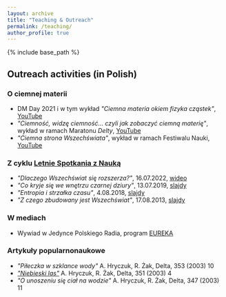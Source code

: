 ```yaml
---
layout: archive
title: "Teaching & Outreach"
permalink: /teaching/
author_profile: true
---
```


{% include base_path %}

<h2> Outreach activities (in Polish)</h2>

<h3> O ciemnej materii</h3>

* DM Day 2021 i w tym wykład _"Ciemna materia okiem fizyka cząstek"_, [YouTube](https://www.youtube.com/watch?v=t3xYX3vRQ_k)
* _"Ciemność, widzę ciemność... czyli jak zobaczyć ciemną materię"_, wykład w ramach Maratonu _Delty_, [YouTube](https://www.youtube.com/watch?v=DbDhBKgmh9U)
* _"Ciemna strona Wszechświata"_, wykład w ramach Festiwalu Nauki, [YouTube](https://www.youtube.com/watch?v=_oMfeke2P7M)


<h3> Z cyklu <a href="https://pl-pl.facebook.com/LetnieSpotkaniaZNauka/">Letnie Spotkania z Nauką</a></h3>

* _"Dlaczego Wszechświat się rozszerza?"_, 16.07.2022, [wideo](https://www.facebook.com/events/565796981705462/?privacy_mutation_token=eyJ0eXBlIjowLCJjcmVhdGlvbl90aW1lIjoxNjYzMzIxOTkwLCJjYWxsc2l0ZV9pZCI6MzU5MDM2MDAxOTY4NDMyfQ%3D%3D&acontext=%7B%22ref_newsfeed_story_type%22%3A%22regular%22%2C%22source%22%3A%223%22%2C%22feed_story_type%22%3A%2222%22%2C%22action_history%22%3A%22[%7B%5C%22surface%5C%22%3A%5C%22newsfeed%5C%22%2C%5C%22mechanism%5C%22%3A%5C%22feed_story%5C%22%2C%5C%22extra_data%5C%22%3A[]%7D]%22%7D&__xts__[0]=68.ARDBXP0jkpyNEw5Nuj2D_4mOXrKMrbEiQ-xJhs9N39ZXrgo-jilGboWhmxZaUouECuoBxZIRl9lAGLV_WvvWzG_b5URtQd312QSUyXMNR1BFJznposfuMDogQEPgxYg28udDnhbXaah8D9a2sLKHCr27LbCNXT-QBnq3CtnWgPEUwA0-qAA5DnOk-OKME57t6c9RuNVx4CRQ4lwOILgDD4iIvHBvJCUGV4rru1w5xgRl7VI64zeoM67U2HE8QPNcoA9GD4XfxtERZH6Ywd3R5h--fi8Ft_xRRsYrZnj2v03hNUYQ97q1bw)
* _"Co kryje się we wnętrzu czarnej dziury"_, 13.07.2019, [slajdy](http://ahryczuk.github.io/files/LSzN2019.pdf)
* _"Entropia i strzałka czasu"_, 4.08.2018, [slajdy](http://ahryczuk.github.io/files/LSzN2018.pdf)
* _"Z czego zbudowany jest Wszechświat"_, 17.08.2013, [slajdy](http://ahryczuk.github.io/files/LSzN2013.pdf)


<h3>W mediach</h3>

* Wywiad w Jedynce Polskiego Radia, program [EUREKA](https://www.polskieradio.pl/7/5098/Artykul/2854787,Ciemna-materia-Jedna-z-najwiekszych-zagadek-kosmologii-i-astrofizyki)

<h3>Artykuły popularnonaukowe</h3>

* _"Piłeczka w szklance wody"_  A. Hryczuk, R. Żak,  Delta, 353 (2003) 10
*	[_"Niebieski las"_](http://www.deltami.edu.pl/temat/fizyka/swiatlo/2012/12/30/Niebieski_las/)  A. Hryczuk, R. Żak, Delta, 351 (2003) 4
* _"O unoszeniu się ciał na wodzie"_ A. Hryczuk, R. Żak,  Delta, 347 (2003) 11
